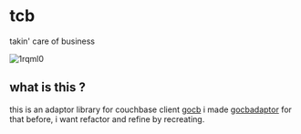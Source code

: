 # tcb
takin' care of business

![1rqml0](https://user-images.githubusercontent.com/2797681/34908037-93dbb5fe-f8cc-11e7-82fb-cf60a2da6234.gif)

## what is this ?
this is an adaptor library for couchbase client [gocb](https://github.com/couchbase/gocb)
i made [gocbadaptor](https://github.com/deadcheat/gocbadaptor) for that before, i want refactor and refine by recreating.


